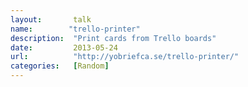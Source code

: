 ```yaml
---
layout:       talk
name:        "trello-printer"
description:  "Print cards from Trello boards"
date:         2013-05-24
url:          "http://yobriefca.se/trello-printer/"
categories:   [Random]
---
```

